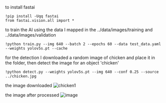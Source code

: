 to install fastai
```
!pip install -Uqq fastai
from fastai.vision.all import *
```

to train the AI using the data I mapped in the ../data/images/training and ../data/images/validation
```
!python train.py --img 640 --batch 2 --epochs 60 --data test_data.yaml --weights yolov5s.pt --cache
```

for the detection I downloaded a random image of chicken and place it in the folder, then detect the image for an object 'chicken'
```
!python detect.py --weights yolov5s.pt --img 640 --conf 0.25 --source ../chicken.jpg
```
the image downloaded
![chicken1](https://github.com/ceen123/ai111b/assets/79678068/b6febbbb-20d8-4fa4-862c-395f924a8b65)

the image after processed
![image](https://github.com/ceen123/ai111b/assets/79678068/b9ed33cb-6c51-41ec-a04f-b5f2c61fd88c)
